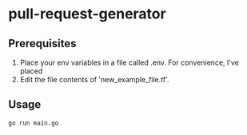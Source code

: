 # pull-request-generator
## Prerequisites
1. Place your env variables in a file called .env. For convenience, I've placed
2. Edit the file contents of 'new_example_file.tf'.

## Usage
`go run main.go`